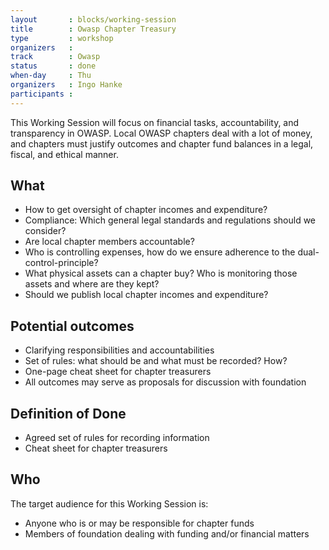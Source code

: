 ```yaml
---
layout       : blocks/working-session
title        : Owasp Chapter Treasury
type         : workshop
organizers   :
track        : Owasp
status       : done
when-day     : Thu
organizers   : Ingo Hanke
participants :
---
```


This Working Session will focus on financial tasks, accountability, and transparency in OWASP. Local OWASP chapters deal with a lot of money, and chapters must justify outcomes and chapter fund balances in a legal, fiscal, and ethical manner.

## What

- How to get oversight of chapter incomes and expenditure?
- Compliance: Which general legal standards and regulations should we consider?
- Are local chapter members accountable?
- Who is controlling expenses, how do we ensure adherence to the dual-control-principle?
- What physical assets can a chapter buy? Who is monitoring those assets and where are they kept?
- Should we publish local chapter incomes and expenditure?

## Potential outcomes

- Clarifying responsibilities and accountabilities
- Set of rules: what should be and what must be recorded? How?
- One-page cheat sheet for chapter treasurers
- All outcomes may serve as proposals for discussion with foundation

## Definition of Done

- Agreed set of rules for recording information
- Cheat sheet for chapter treasurers

## Who

The target audience for this Working Session is:

- Anyone who is or may be responsible for chapter funds
- Members of foundation dealing with funding and/or financial matters
